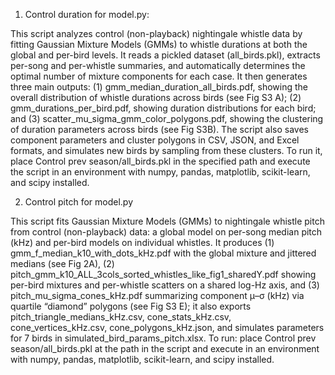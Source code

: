1) Control duration for model.py:

This script analyzes control (non-playback) nightingale whistle data by fitting Gaussian Mixture Models (GMMs) to whistle durations at both the global and per-bird levels. It reads a pickled dataset (all_birds.pkl), extracts per-song and per-whistle summaries, and automatically determines the optimal number of mixture components for each case. It then generates three main outputs: (1) gmm_median_duration_all_birds.pdf, showing the overall distribution of whistle durations across birds (see Fig S3 A); (2) gmm_durations_per_bird.pdf, showing duration distributions for each bird; and (3) scatter_mu_sigma_gmm_color_polygons.pdf, showing the clustering of duration parameters across birds (see Fig S3B). The script also saves component parameters and cluster polygons in CSV, JSON, and Excel formats, and simulates new birds by sampling from these clusters. To run it, place Control prev season/all_birds.pkl in the specified path and execute the script in an environment with numpy, pandas, matplotlib, scikit-learn, and scipy installed.

2) Control pitch for model.py

This script fits Gaussian Mixture Models (GMMs) to nightingale whistle pitch from control (non-playback) data: a global model on per-song median pitch (kHz) and per-bird models on individual whistles. It produces (1) gmm_f_median_k10_with_dots_kHz.pdf with the global mixture and jittered medians (see Fig 2A), (2) pitch_gmm_k10_ALL_3cols_sorted_whistles_like_fig1_sharedY.pdf showing per-bird mixtures and per-whistle scatters on a shared log-Hz axis, and (3) pitch_mu_sigma_cones_kHz.pdf summarizing component μ–σ (kHz) via quartile “diamond” polygons (see Fig S3 E); it also exports pitch_triangle_medians_kHz.csv, cone_stats_kHz.csv, cone_vertices_kHz.csv, cone_polygons_kHz.json, and simulates parameters for 7 birds in simulated_bird_params_pitch.xlsx. To run: place Control prev season/all_birds.pkl at the path in the script and execute in an environment with numpy, pandas, matplotlib, scikit-learn, and scipy installed.
